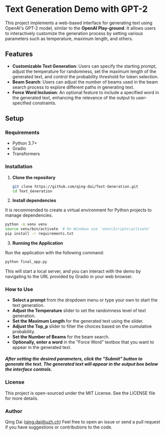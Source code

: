 # Text Generation Demo with GPT-2

This project implements a web-based interface for generating 
text using OpenAI's GPT-2 model, similar to the **OpenAI Play-ground**.  It allows users to interactively
customize the generation process by setting various parameters 
such as temperature, maximum length, and others.

## Features

- **Customizable Text Generation**: Users can specify the starting prompt, adjust the temperature for randomness, set the maximum length of the generated text, and control the probability threshold for token selection.
- **Beam Search**: Users can adjust the number of beams used in the beam search process to explore different paths in generating text.
- **Force Word Inclusion**: An optional feature to include a specified word in the generated text, enhancing the relevance of the output to user-specified constraints.

## Setup

### Requirements

- Python 3.7+
- Gradio
- Transformers

### Installation

1. **Clone the repository**

   ```bash
   git clone https://github.com/qing-dai/Text-Generation.git
   cd Text_Generation
   
2. **Install dependencies**

It is recommended to create a virtual environment for Python projects to manage dependencies.

```bash
python -m venv venv
source venv/bin/activate  # On Windows use `venv\Scripts\activate`
pip install -r requirements.txt

```

3. **Running the Application**

Run the application with the following command:
```bash
python final_app.py
```

This will start a local server, and you can interact with the demo by navigating to the URL provided by Gradio in your web browser.

### How to Use
- **Select a prompt** from the dropdown menu or type your own to start the text generation.
- **Adjust the Temperature** slider to set the randomness level of text generation.
- **Set the Maximum Length** for the generated text using the slider.
- **Adjust the Top_p** slider to filter the choices based on the cumulative probability.
- **Set the Number of Beams** for the beam search.
- **Optionally, enter a word** in the "Force Word" textbox that you want to appear in the generated text.

##### After setting the desired parameters, click the "Submit" button to generate the text. The generated text will appear in the output box below the interface controls.

### License
This project is open-sourced under the MIT License. See the LICENSE file for more details.

### Author
Qing Dai (qing.dai@uzh.ch)
Feel free to open an issue or send a pull request if you have suggestions or contributions to the code.

